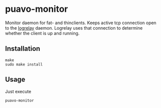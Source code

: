 
# puavo-monitor

Monitor daemon for fat- and thinclients. Keeps active tcp connection open to the
[logrelay][] daemon. Logrelay uses that connection to determine whether the
client is up and running.

## Installation

    make
    sudo make install

## Usage

Just execute

    puavo-monitor

[logrelay]: https://github.com/opinsys/puavo-logrelay

